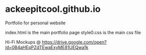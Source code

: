 # ackeepitcool.github.io
Portfolio for personal website

index.html is the main portfolio page
style0.css is the main css file

Hi-Fi Mockups @ https://drive.google.com/open?id=0B4aHEpPZdTEwaExyME81UEQwa1k
